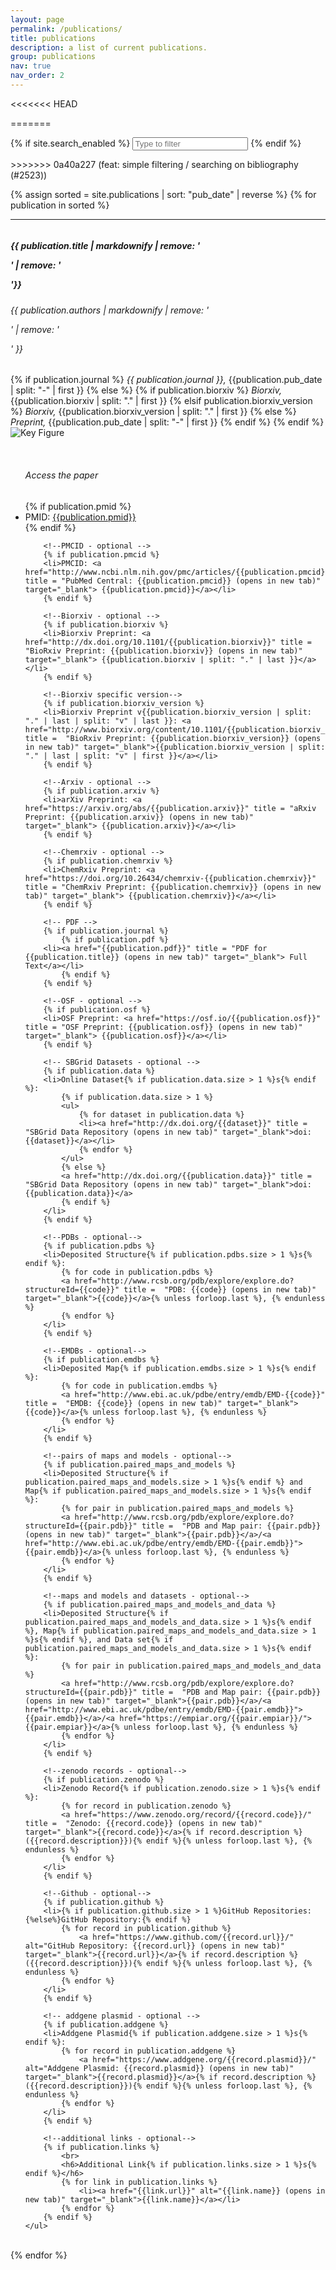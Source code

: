 ```yaml
---
layout: page
permalink: /publications/
title: publications
description: a list of current publications.
group: publications
nav: true
nav_order: 2
---
```


<<<<<<< HEAD
<div class="container-fluid">
=======
<!-- _pages/publications.md -->

{% if site.search_enabled %}
<input type="text" id="bibsearch" spellcheck="false" autocomplete="off" class="search bibsearch-form-input" placeholder="Type to filter">
{% endif %}

<div class="publications">
>>>>>>> 0a40a227 (feat: simple filtering / searching on bibliography (#2523))

{% assign sorted = site.publications | sort: "pub_date" | reverse %}
{% for publication in sorted %}

<hr>
<div class="row" style="padding-top: 60px; margin-top: -60px;" id="{{publication.pmid}}">
	<div>
		<h5>{{ publication.title | markdownify  | remove: '<p>' | remove: '</p>'}}</h5>
		<h6>{{ publication.authors | markdownify | remove: '<p>' | remove: '</p>' }}</h6>
		{% if publication.journal %}
			<i>{{ publication.journal }},</i>
			{{publication.pub_date | split: "-" | first }}
		{% else %}
			{% if publication.biorxiv %}
			<i>Biorxiv,</i>
				{{publication.biorxiv | split: "." | first }}
			{% elsif publication.biorxiv_version %}
			<i>Biorxiv,</i>
				{{publication.biorxiv_version | split: "." | first }}
			{% else %}
			<i>Preprint,</i>
				{{publication.pub_date | split: "-" | first }}
			{% endif %}
		{% endif %}
	</div>
</div>

<div class="row" style="padding-top: 20px; margin-top: -20px">
	<div class="col-sm-6">
		<img class = "img-fluid" src = "{{publication.image}}" alt = "Key Figure" style="max-height: 200px;">
	</div>
	<ul class="col-sm-6">
		<br>
		<h6>Access the paper</h6>
		<!--PMID-->
		{% if publication.pmid %}
		<li>PMID: <a href="http://www.ncbi.nlm.nih.gov/pubmed/{{publication.pmid}}" title = "PubMed: {{publication.pmid}} (opens in new tab)" target="_blank"> {{publication.pmid}}</a></li>
		{% endif %}

    	<!--PMCID - optional -->
    	{% if publication.pmcid %}
    	<li>PMCID: <a href="http://www.ncbi.nlm.nih.gov/pmc/articles/{{publication.pmcid}}" title = "PubMed Central: {{publication.pmcid}} (opens in new tab)" target="_blank"> {{publication.pmcid}}</a></li>
    	{% endif %}

    	<!--Biorxiv - optional -->
    	{% if publication.biorxiv %}
    	<li>Biorxiv Preprint: <a href="http://dx.doi.org/10.1101/{{publication.biorxiv}}" title =  "BioRxiv Preprint: {{publication.biorxiv}} (opens in new tab)" target="_blank"> {{publication.biorxiv | split: "." | last }}</a></li>
    	{% endif %}

    	<!--Biorxiv specific version-->
    	{% if publication.biorxiv_version %}
    	<li>Biorxiv Preprint v{{publication.biorxiv_version | split: "." | last | split: "v" | last }}: <a href="http://www.biorxiv.org/content/10.1101/{{publication.biorxiv_version}}" title =  "BioRxiv Preprint: {{publication.biorxiv_version}} (opens in new tab)" target="_blank">{{publication.biorxiv_version | split: "." | last | split: "v" | first }}</a></li>
    	{% endif %}

    	<!--Arxiv - optional -->
    	{% if publication.arxiv %}
    	<li>arXiv Preprint: <a href="https://arxiv.org/abs/{{publication.arxiv}}" title = "aRxiv Preprint: {{publication.arxiv}} (opens in new tab)" target="_blank"> {{publication.arxiv}}</a></li>
    	{% endif %}

    	<!--Chemrxiv - optional -->
    	{% if publication.chemrxiv %}
    	<li>ChemRxiv Preprint: <a href="https://doi.org/10.26434/chemrxiv-{{publication.chemrxiv}}" title = "ChemRxiv Preprint: {{publication.chemrxiv}} (opens in new tab)" target="_blank"> {{publication.chemrxiv}}</a></li>
    	{% endif %}

    	<!-- PDF -->
    	{% if publication.journal %}
    	    {% if publication.pdf %}
    	<li><a href="{{publication.pdf}}" title = "PDF for {{publication.title}} (opens in new tab)" target="_blank"> Full Text</a></li>
    	    {% endif %}
    	{% endif %}

    	<!--OSF - optional -->
    	{% if publication.osf %}
    	<li>OSF Preprint: <a href="https://osf.io/{{publication.osf}}" title = "OSF Preprint: {{publication.osf}} (opens in new tab)" target="_blank"> {{publication.osf}}</a></li>
    	{% endif %}

    	<!-- SBGrid Datasets - optional -->
    	{% if publication.data %}
    	<li>Online Dataset{% if publication.data.size > 1 %}s{% endif %}:
    		{% if publication.data.size > 1 %}
    		<ul>
    			{% for dataset in publication.data %}
    			<li><a href="http://dx.doi.org/{{dataset}}" title =  "SBGrid Data Repository (opens in new tab)" target="_blank">doi: {{dataset}}</a></li>
    			{% endfor %}
    		</ul>
    		{% else %}
    		<a href="http://dx.doi.org/{{publication.data}}" title =  "SBGrid Data Repository (opens in new tab)" target="_blank">doi: {{publication.data}}</a>
    		{% endif %}
    	</li>
    	{% endif %}

    	<!--PDBs - optional-->
    	{% if publication.pdbs %}
    	<li>Deposited Structure{% if publication.pdbs.size > 1 %}s{% endif %}:
    		{% for code in publication.pdbs %}
    		<a href="http://www.rcsb.org/pdb/explore/explore.do?structureId={{code}}" title =  "PDB: {{code}} (opens in new tab)" target="_blank">{{code}}</a>{% unless forloop.last %}, {% endunless %}
    		{% endfor %}
    	</li>
    	{% endif %}

    	<!--EMDBs - optional-->
    	{% if publication.emdbs %}
    	<li>Deposited Map{% if publication.emdbs.size > 1 %}s{% endif %}:
    		{% for code in publication.emdbs %}
    		<a href="http://www.ebi.ac.uk/pdbe/entry/emdb/EMD-{{code}}" title =  "EMDB: {{code}} (opens in new tab)" target="_blank">{{code}}</a>{% unless forloop.last %}, {% endunless %}
    		{% endfor %}
    	</li>
    	{% endif %}

    	<!--pairs of maps and models - optional-->
    	{% if publication.paired_maps_and_models %}
    	<li>Deposited Structure{% if publication.paired_maps_and_models.size > 1 %}s{% endif %} and Map{% if publication.paired_maps_and_models.size > 1 %}s{% endif %}:
    		{% for pair in publication.paired_maps_and_models %}
    		<a href="http://www.rcsb.org/pdb/explore/explore.do?structureId={{pair.pdb}}" title =  "PDB and Map pair: {{pair.pdb}} (opens in new tab)" target="_blank">{{pair.pdb}}</a>/<a href="http://www.ebi.ac.uk/pdbe/entry/emdb/EMD-{{pair.emdb}}">{{pair.emdb}}</a>{% unless forloop.last %}, {% endunless %}
    		{% endfor %}
    	</li>
    	{% endif %}

    	<!--maps and models and datasets - optional-->
    	{% if publication.paired_maps_and_models_and_data %}
    	<li>Deposited Structure{% if publication.paired_maps_and_models_and_data.size > 1 %}s{% endif %}, Map{% if publication.paired_maps_and_models_and_data.size > 1 %}s{% endif %}, and Data set{% if publication.paired_maps_and_models_and_data.size > 1 %}s{% endif %}:
    		{% for pair in publication.paired_maps_and_models_and_data %}
    		<a href="http://www.rcsb.org/pdb/explore/explore.do?structureId={{pair.pdb}}" title =  "PDB and Map pair: {{pair.pdb}} (opens in new tab)" target="_blank">{{pair.pdb}}</a>/<a href="http://www.ebi.ac.uk/pdbe/entry/emdb/EMD-{{pair.emdb}}">{{pair.emdb}}</a>/<a href="https://empiar.org/{{pair.empiar}}/">{{pair.empiar}}</a>{% unless forloop.last %}, {% endunless %}
    		{% endfor %}
    	</li>
    	{% endif %}

    	<!--zenodo records - optional-->
    	{% if publication.zenodo %}
    	<li>Zenodo Record{% if publication.zenodo.size > 1 %}s{% endif %}:
    		{% for record in publication.zenodo %}
    		<a href="https://www.zenodo.org/record/{{record.code}}/" title =  "Zenodo: {{record.code}} (opens in new tab)" target="_blank">{{record.code}}</a>{% if record.description %} ({{record.description}}){% endif %}{% unless forloop.last %}, {% endunless %}
    		{% endfor %}
    	</li>
    	{% endif %}

    	<!--Github - optional-->
    	{% if publication.github %}
    	<li>{% if publication.github.size > 1 %}GitHub Repositories:{%else%}GitHub Repository:{% endif %}
    		{% for record in publication.github %}
    			<a href="https://www.github.com/{{record.url}}/" alt="GitHub Repository: {{record.url}} (opens in new tab)" target="_blank">{{record.url}}</a>{% if record.description %} ({{record.description}}){% endif %}{% unless forloop.last %}, {% endunless %}
    		{% endfor %}
    	</li>
    	{% endif %}

    	<!-- addgene plasmid - optional -->
    	{% if publication.addgene %}
    	<li>Addgene Plasmid{% if publication.addgene.size > 1 %}s{% endif %}:
    		{% for record in publication.addgene %}
    			<a href="https://www.addgene.org/{{record.plasmid}}/" alt="Addgene Plasmid: {{record.plasmid}} (opens in new tab)" target="_blank">{{record.plasmid}}</a>{% if record.description %} ({{record.description}}){% endif %}{% unless forloop.last %}, {% endunless %}
    		{% endfor %}
    	</li>
    	{% endif %}

    	<!--additional links - optional-->
    	{% if publication.links %}
    		<br>
    		<h6>Additional Link{% if publication.links.size > 1 %}s{% endif %}</h6>
    		{% for link in publication.links %}
    			<li><a href="{{link.url}}" alt="{{link.name}} (opens in new tab)" target="_blank">{{link.name}}</a></li>
    		{% endfor %}
    	{% endif %}
    </ul>

</div>
<br>
{% endfor %}
</div>
